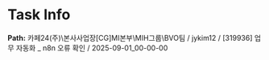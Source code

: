 # Task Info

**Path:** 카페24(주)\본사사업장\[CG]MI본부\MIH그룹\BVO팀 / jykim12 / [319936] 업무 자동화 _ n8n 오류 확인 / 2025-09-01_00-00-00

